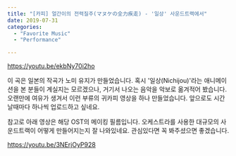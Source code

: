 ```yaml
---
title: "[카피] 얼간이의 전력질주(マヌケの全力疾走) - '일상' 사운드트랙에서"
date: 2019-07-31
categories: 
  - "Favorite Music"
  - "Performance"

---
```


https://youtu.be/ekbNy70i2ho

이 곡은 일본의 작곡가 노미 유지가 만들었습니다. 혹시 '일상(Nichijou)'라는 애니메이션을 본 분들이 계실지는 모르겠으나, 거기서 나오는 음악을 악보로 옮겨적어 봤습니다. 오랜만에 여유가 생겨서 이런 부류의 귀카피 영상을 하나 만들었습니다. 앞으로도 시간날때마다 하나씩 업로드하고 싶네요.

참고로 아래 영상은 해당 OST의 메이킹 필름입니다. 오케스트라를 사용한 대규모의 사운드트랙이 어떻게 만들어지는지 잘 나와있네요. 관심있다면 꼭 봐주셨으면 좋겠습니다.

https://youtu.be/3NErjOyP928
